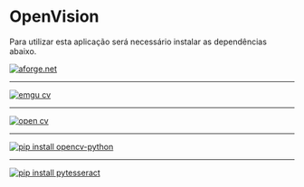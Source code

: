 # OpenVision

<p>Para utilizar esta aplicação será necessário instalar as dependências abaixo.</p>

<a href='http://www.aforgenet.com/'>
  <img src='http://www.aforgenet.com/img/aforgenetf.jpg' alt='aforge.net' />
</a>
<hr />
<a href='http://www.emgu.com/'>
  <img src='http://www.emgu.com/wiki/files/EmguCVLogo.gif' alt='emgu cv' />
</a>
<hr />
<a href='https://opencv.org/'>
  <img src='https://opencv.org/wp-content/uploads/2019/02/opencv-logo-1-150x150.png' alt='open cv' />
</a>
<hr />
<a href='https://www.python.org/'>
  <img src='https://www.python.org/static/img/python-logo.png' alt='pip install opencv-python' />  
</a>
<hr />
<a href='https://github.com/UB-Mannheim/tesseract/wiki'>
  <img src='https://upload.wikimedia.org/wikipedia/commons/thumb/7/78/Tesseract_OCR_logo_%28Google%29.png/220px-Tesseract_OCR_logo_%28Google%29.png' alt='pip install pytesseract' />  
</a>
